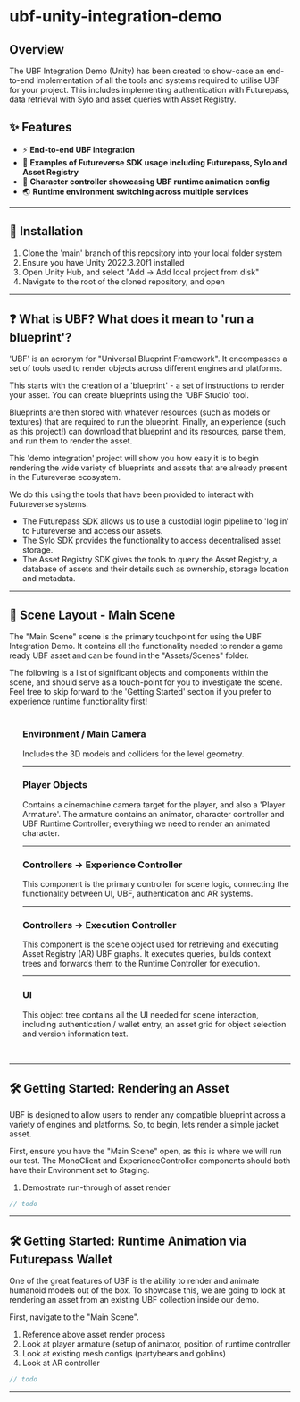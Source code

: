 # ubf-unity-integration-demo

## Overview

The UBF Integration Demo (Unity) has been created to show-case an end-to-end implementation of all the tools and systems required to utilise UBF for your project. 
This includes implementing authentication with Futurepass, data retrieval with Sylo and asset queries with Asset Registry. 

## ✨ Features

- ⚡ **End-to-end UBF integration**
- 🔗 **Examples of Futureverse SDK usage including Futurepass, Sylo and Asset Registry**
- 🏃 **Character controller showcasing UBF runtime animation config**
- 🌏 **Runtime environment switching across multiple services**
  
---

## 🧩 Installation

1. Clone the 'main' branch of this repository into your local folder system
2. Ensure you have Unity 2022.3.20f1 installed
3. Open Unity Hub, and select "Add -> Add local project from disk"
4. Navigate to the root of the cloned repository, and open
---

## ❓ What is UBF? What does it mean to 'run a blueprint'?

<p>'UBF' is an acronym for "Universal Blueprint Framework". It encompasses a set of tools used to render objects across different engines and platforms.

  This starts with the creation of a 'blueprint' - a set of instructions to render your asset. You can create blueprints using the 'UBF Studio' tool. 

Blueprints are then stored with whatever resources (such as models or textures) that are required to run the blueprint. 
Finally, an experience (such as this project!) can download that blueprint and its resources, parse them, and run them to render the asset.</p>

<p>This 'demo integration' project will show you how easy it is to begin rendering the wide variety of blueprints and assets that are already present in the Futureverse ecosystem.

  We do this using the tools that have been provided to interact with Futureverse systems. 
- The Futurepass SDK allows us to use a custodial login pipeline to 'log in' to Futureverse and access our assets. 
- The Sylo SDK provides the functionality to access decentralised asset storage.
- The Asset Registry SDK gives the tools to query the Asset Registry, a database of assets and their details such as ownership, storage location and metadata. </p>

---

## 🏡 Scene Layout - Main Scene
The "Main Scene" scene is the primary touchpoint for using the UBF Integration Demo. It contains all the functionality needed to render a game ready UBF asset and can be found in the "Assets/Scenes" folder.

The following is a list of significant objects and components within the scene, and should serve as a touch-point for you to investigate the scene. 
Feel free to skip forward to the 'Getting Started' section if you prefer to experience runtime functionality first!
<br><br>

<ul>
  
### Environment / Main Camera
Includes the 3D models and colliders for the level geometry.

---
### Player Objects 
Contains a cinemachine camera target for the player, and also a 'Player Armature'. The armature contains an animator, character controller and UBF Runtime Controller; everything we need to render an animated character.

---
### Controllers -> Experience Controller
This component is the primary controller for scene logic, connecting the functionality between UI, UBF, authentication and AR systems.

---
### Controllers -> Execution Controller
This component is the scene object used for retrieving and executing Asset Registry (AR) UBF graphs. It executes queries, builds context trees and forwards them to the Runtime Controller for execution.

---
### UI
This object tree contains all the UI needed for scene interaction, including authentication / wallet entry, an asset grid for object selection and version information text.
</ul>

<br>

---
## 🛠️ Getting Started: Rendering an Asset

UBF is designed to allow users to render any compatible blueprint across a variety of engines and platforms. 
So, to begin, lets render a simple jacket asset. 

First, ensure you have the "Main Scene" open, as this is where we will run our test. The MonoClient and ExperienceController components should both have their Environment set to Staging.

1. Demostrate run-through of asset render
   
```cs
// todo
```

---
## 🛠️ Getting Started: Runtime Animation via Futurepass Wallet

One of the great features of UBF is the ability to render and animate humanoid models out of the box. 
To showcase this, we are going to look at rendering an asset from an existing UBF collection inside our demo. 

First, navigate to the "Main Scene".

1. Reference above asset render process
2. Look at player armature (setup of animator, position of runtime controller
3. Look at existing mesh configs (partybears and goblins)
4. Look at AR controller
   
```cs
// todo
```

---

